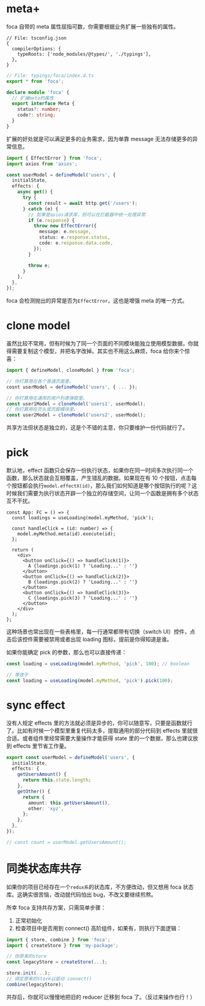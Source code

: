 #

# meta+

foca 自带的 meta 属性屈指可数，你需要根据业务扩展一些独有的属性。

```json5
// File: tsconfig.json
{
  compilerOptions: {
    typeRoots: ['node_modules/@types/', './typings'],
  },
}
```

```typescript
// File: typings/foca/index.d.ts
export * from 'foca';

declare module 'foca' {
  // 扩展meta的属性
  export interface Meta {
    status?: number;
    code?: string;
  }
}
```

扩展的好处就是可以满足更多的业务需求，因为单靠 message 无法存储更多的异常信息。

```typescript
import { EffectError } from 'foca';
import axios from 'axios';

const userModel = defineModel('users', {
  initialState,
  effects: {
    async get() {
      try {
        const result = await http.get('/users');
      } catch (e) {
        // 如果是axios请求库，则可以在拦截器中统一处理异常
        if (e.response) {
          throw new EffectError({
            message: e.message,
            status: e.response.status,
            code: e.response.data.code,
          });
        }

        throw e;
      }
    },
  },
});
```

foca 会检测抛出的异常是否为`EffectError`，这也是增强 meta 的唯一方式。

# clone model

虽然比较不常用，但有时候为了同一个页面的不同模块能独立使用模型数据，你就得需要复制这个模型，并把名字改掉。其实也不用这么麻烦，foca 给你来个惊喜：

```typescript
import { defineModel, cloneModel } from 'foca';

// 你打算用在各个普通页面里。
cosnt userModel = defineModel('users', { ... });

// 你打算用在通用的用户列表弹窗里。
const user1Model = cloneModel('users1', userModel);
// 你打算用在页头或页脚模块里。
const user2Model = cloneModel('users2', userModel);
```

共享方法但状态是独立的，这是个不错的主意，你只要维护一份代码就行了。

# pick

默认地，effect 函数只会保存一份执行状态，如果你在同一时间多次执行同一个函数，那么状态就会互相覆盖，产生错乱的数据。如果现在有 10 个按钮，点击每个按钮都会执行`model.effectX(id)`，那么我们如何知道是哪个按钮执行的呢？这时候我们需要为执行状态开辟一个独立的存储空间，让同一个函数是拥有多个状态互不干扰。

```tsx
const App: FC = () => {
  const loadings = useLoading(model.myMethod, 'pick');

  const handleClick = (id: number) => {
    model.myMethod.meta(id).execute(id);
  };

  return (
    <div>
      <button onClick={() => handleClick(1)}>
        A {loadings.pick(1) ? 'Loading...' : ''}
      </button>
      <button onClick={() => handleClick(2)}>
        B {loadings.pick(2) ? 'Loading...' : ''}
      </button>
      <button onClick={() => handleClick(3)}>
        C {loadings.pick(3) ? 'Loading...' : ''}
      </button>
    </div>
  );
};
```

这种场景也常出现在一些表格里，每一行通常都带有切换（switch UI）控件，点击后该控件需要被禁用或者出现 loading 图标，提前是你得知道是谁。

如果你能确定 pick 的参数，那么也可以直接传递：

```typescript
const loading = useLoading(model.myMethod, 'pick', 100); // boolean

// 等效于
const loading = useLoading(model.myMethod, 'pick').pick(100);
```

# sync effect

没有人规定 effects 里的方法就必须是异步的，你可以随意写，只要是函数就行了。比如有时候一个模型里重复代码太多，提取通用的部分代码到 effects 里就很合适。或者组件里经常需要大量操作才能获得 state 里的一个数据，那么也建议放到 effects 里节省工作量。

```typescript
export const userModel = defineModel('users', {
  initialState,
  effects: {
    getUsersAmount() {
      return this.state.length;
    },
    getOther() {
      return {
        amount: this.getUsersAmount(),
        other: 'xyz',
      };
    },
  },
});

// const count = userModel.getUsersAmount();
```

# 同类状态库共存

如果你的项目已经存在一个`redux系`的状态库，不方便改动，但又想用 foca 状态库。这确实很苦恼，改动就代码怕出 bug，不改又要继续煎熬。

所幸 foca 支持共存方案，只需简单步骤：

1. 正常初始化
2. 检查项目中是否用到 connect() 高阶组件，如果有，则执行下面逻辑：

```typescript
import { store, combine } from 'foca';
import { createStore } from 'my-package';

// 你原来的store
const legacyStore = createStore(...);

store.init(...);
// 绑定原来的store以驱动 connect()
combine(legacyStore);
```

共存后，你就可以慢慢地把旧的 reducer 迁移到 foca 了。（反过来操作也行！）

